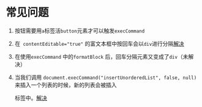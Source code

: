 # 常见问题

1. 按钮需要用`a`标签活`button`元素才可以触发`execCommand`



2. 在` contentEditable="true"` 的富文本框中按回车会以`div`进行分隔[解决](https://www.jianshu.com/p/5997a90aab64)

3. 在使用`execCommand` 中的`formatBlock` 后，回车分隔元素又变成了`div`（未解决）



4. 当我们调用 `document.execCommand("insertUnorderedList", false, null)` 来插入一个列表的时候，新的列表会被插入<p>标签中。[解决](https://www.jianshu.com/p/5997a90aab64)